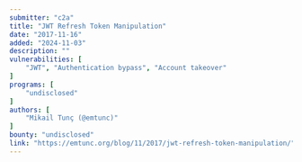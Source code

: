 ```yaml
---
submitter: "c2a"
title: "JWT Refresh Token Manipulation"
date: "2017-11-16"
added: "2024-11-03"
description: ""
vulnerabilities: [
    "JWT", "Authentication bypass", "Account takeover"
]
programs: [
    "undisclosed"
]
authors: [
    "Mikail Tunç (@emtunc)"
]
bounty: "undisclosed"
link: "https://emtunc.org/blog/11/2017/jwt-refresh-token-manipulation/"
---
```




